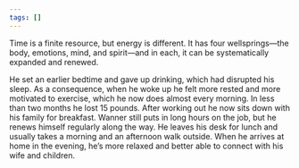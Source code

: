 ```yaml
---
tags: []
---
```

Time is a finite resource, but energy is different. It has four wellsprings—the body, emotions, mind, and spirit—and in each, it can be systematically expanded and renewed.

He set an earlier bedtime and gave up drinking, which had disrupted his sleep. 
As a consequence, when he woke up he felt more rested and more motivated to exercise, which he now does almost every morning. In less than two months he lost 15 pounds. 
After working out he now sits down with his family for breakfast. 
Wanner still puts in long hours on the job, but he renews himself regularly along the way. 
He leaves his desk for lunch and usually takes a morning and an afternoon walk outside. 
When he arrives at home in the evening, he’s more relaxed and better able to connect with his wife and children.